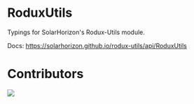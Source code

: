 # RoduxUtils

Typings for SolarHorizon's Rodux-Utils module.

Docs: https://solarhorizon.github.io/rodux-utils/api/RoduxUtils

# Contributors

<p align="left">
  <a href="https://github.com/AndreRojasMartinsson/roduxutils/graphs/contributors">
    <img src="https://contrib.rocks/image?repo=AndreRojasMartinsson/roduxutils" />
  </a>
  <br />
</p>
